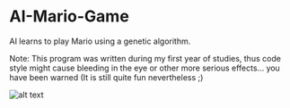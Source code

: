 # AI-Mario-Game
AI learns to play Mario using a genetic algorithm.

Note: This program was written during my first year of studies, thus code style might cause bleeding in the eye or other more serious effects... you have been warned (It is still quite fun nevertheless ;)

![alt text](https://ibb.co/7yLDKd7)
